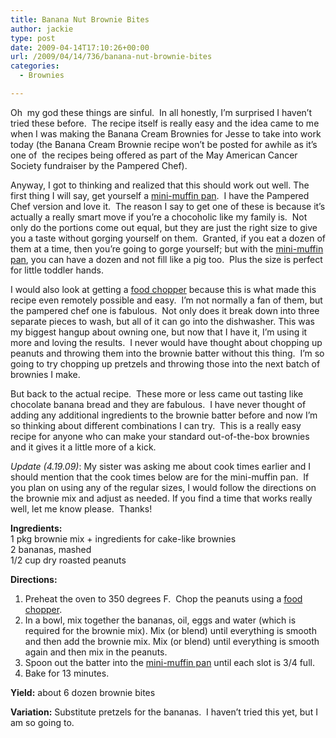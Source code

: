 ```yaml
---
title: Banana Nut Brownie Bites
author: jackie
type: post
date: 2009-04-14T17:10:26+00:00
url: /2009/04/14/736/banana-nut-brownie-bites
categories:
  - Brownies

---
```

Oh  my god these things are sinful.  In all honestly, I&#8217;m surprised I haven&#8217;t tried these before.  The recipe itself is really easy and the idea came to me when I was making the Banana Cream Brownies for Jesse to take into work today (the Banana Cream Brownie recipe won&#8217;t be posted for awhile as it&#8217;s one of  the recipes being offered as part of the May American Cancer Society fundraiser by the Pampered Chef).

Anyway, I got to thinking and realized that this should work out well. The first thing I will say, get yourself a [mini-muffin pan][1].  I have the Pampered Chef version and love it.  The reason I say to get one of these is because it&#8217;s actually a really smart move if you&#8217;re a chocoholic like my family is.  Not only do the portions come out equal, but they are just the right size to give you a taste without gorging yourself on them.  Granted, if you eat a dozen of them at a time, then you&#8217;re going to gorge yourself; but with the [mini-muffin pan][1], you can have a dozen and not fill like a pig too.  Plus the size is perfect for little toddler hands.

I would also look at getting a [food chopper][2] because this is what made this recipe even remotely possible and easy.  I&#8217;m not normally a fan of them, but the pampered chef one is fabulous.  Not only does it break down into three separate pieces to wash, but all of it can go into the dishwasher. This was my biggest hangup about owning one, but now that I have it, I&#8217;m using it more and loving the results.  I never would have thought about chopping up peanuts and throwing them into the brownie batter without this thing.  I&#8217;m so going to try chopping up pretzels and throwing those into the next batch of brownies I make.

But back to the actual recipe.  These more or less came out tasting like chocolate banana bread and they are fabulous.  I have never thought of adding any additional ingredients to the brownie batter before and now I&#8217;m so thinking about different combinations I can try.  This is a really easy recipe for anyone who can make your standard out-of-the-box brownies and it gives it a little more of a kick.

_Update (4.19.09)_: My sister was asking me about cook times earlier and I should mention that the cook times below are for the mini-muffin pan.  If you plan on using any of the regular sizes, I would follow the directions on the brownie mix and adjust as needed. If you find a time that works really well, let me know please.  Thanks!

**Ingredients:**  
1 pkg brownie mix + ingredients for cake-like brownies  
2 bananas, mashed  
1/2 cup dry roasted peanuts

**Directions:**

  1. Preheat the oven to 350 degrees F.  Chop the peanuts using a [food chopper][2].
  2. In a bowl, mix together the bananas, oil, eggs and water (which is required for the brownie mix). Mix (or blend) until everything is smooth and then add the brownie mix. Mix (or blend) until everything is smooth again and then mix in the peanuts.
  3. Spoon out the batter into the [mini-muffin pan][1] until each slot is 3/4 full.
  4. Bake for 13 minutes.

**Yield:** about 6 dozen brownie bites

**Variation:** Substitute pretzels for the bananas.  I haven&#8217;t tried this yet, but I am so going to.

 [1]: http://www.amazon.com/gp/product/B000C1W7IU?ie=UTF8&tag=opensourcecook-20&linkCode=xm2&camp=1789&creativeASIN=B000C1W7IU
 [2]: http://www.amazon.com/gp/product/B0002FCG46?ie=UTF8&tag=opensourcecook-20&linkCode=xm2&camp=1789&creativeASIN=B0002FCG46